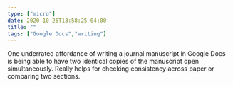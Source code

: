 ```yaml
---
type: ["micro"]
date: 2020-10-26T13:58:25-04:00
title: ""
tags: ["Google Docs","writing"]
---
```

One underrated affordance of writing a journal manuscript in Google Docs is being able to have two identical copies of the manuscript open simultaneously. Really helps for checking consistency across paper or comparing two sections.
